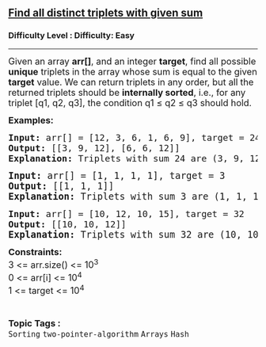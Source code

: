 <h2><a href="https://www.geeksforgeeks.org/problems/find-all-distinct-triplets-with-given-sum/1?page=3&category=two-pointer-algorithm&status=unsolved&sortBy=submissions">Find all distinct triplets with given sum</a></h2><h3>Difficulty Level : Difficulty: Easy</h3><hr><div class="problems_problem_content__Xm_eO"><p><span style="font-size: 18px;">Given an array <strong>arr[]</strong>, and an integer <strong>target</strong>, find all possible <strong>unique</strong> triplets in the array whose sum is equal to the given <strong>target</strong> value. We can return triplets in any order, but all the returned triplets should be <strong>internally sorted</strong>, i.e., for any triplet [q1, q2, q3], the condition q1 ≤ q2 ≤ q3 should hold.</span></p>
<p><strong style="font-size: 18px;">Examples:</strong></p>
<pre><span style="font-size: 18px;"><strong>Input: </strong></span><span style="font-size: 18px;">arr[] = [12, 3, 6, 1, 6, 9], target = 24 </span><span style="font-size: 18px;">
<strong>Output: </strong>[[3, 9, 12], [6, 6, 12]]<strong>
Explanation: </strong></span><span style="font-size: 18px;">Triplets with sum 24 are (3, 9, 12) and (6, 6, 12). </span></pre>
<pre><span style="font-size: 14pt;"><strong>Input: </strong>arr[] = [1, 1, 1, 1], target = 3
<strong>Output: </strong>[[1, 1, 1]]<strong>
Explanation: </strong></span><span style="font-size: 18.6667px;">Triplets with sum 3 are (1, 1, 1). </span></pre>
<pre><span style="font-size: 18px;"><strong>Input: </strong>arr[] = [10, 12, 10, 15],</span><span style="font-size: 18px;"> target = 32</span><span style="font-size: 18px;">
<strong>Output: </strong>[[10, 10, 12]]</span><span style="font-size: 14pt;"><strong>
Explanation: </strong></span><span style="font-size: 18.6667px;">Triplets with sum 32 are (10, 10, 12).</span></pre>
<p><span style="font-size: 18px;"><strong>Constraints:<br></strong>3 &lt;= arr.size() &lt;= 10<sup>3</sup><strong><br></strong></span><span style="font-size: 18px;">0 &lt;= arr[i] </span><span style="font-size: 18px;">&lt;= 10<sup>4</sup></span><span style="font-size: 18px;"><br></span><span style="font-size: 18px;">1 &lt;= target &lt;= 10<sup>4</sup></span></p></div><br><p><span style=font-size:18px><strong>Topic Tags : </strong><br><code>Sorting</code>&nbsp;<code>two-pointer-algorithm</code>&nbsp;<code>Arrays</code>&nbsp;<code>Hash</code>&nbsp;